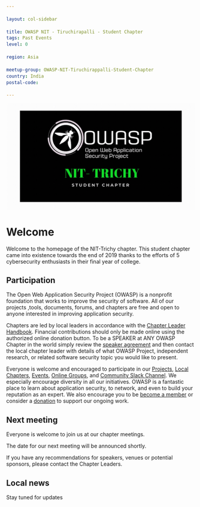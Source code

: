 ```yaml
---

layout: col-sidebar

title: OWASP NIT - Tiruchirapalli - Student Chapter
tags: Past Events
level: 0

region: Asia

meetup-group: OWASP-NIT-Tiruchirappalli-Student-Chapter
country: India
postal-code: 

---
```

<img src="assets/images/logo-main.gif"/>

# Welcome
Welcome to the homepage of the NIT-Trichy chapter. This student chapter came into existence towards the end of 2019 thanks to the efforts of 5 cybersecurity enthusiasts in their final year of college. 

## Participation
The Open Web Application Security Project (OWASP) is a nonprofit foundation that works to improve the security of software. All of our projects ,tools, documents, forums, and chapters are free and open to anyone interested in improving application security. 

Chapters are led by local leaders in accordance with the [Chapter Leader Handbook](/www-policy/rules-of-procedure/chapter-handbook). Financial contributions should only be made online using the authorized online donation button. To be a SPEAKER at ANY OWASP Chapter in the world simply review the [speaker agreement](/www-policy/speaker-agreement) and then contact the local chapter leader with details of what OWASP Project, independent research, or related software security topic you would like to present.

Everyone is welcome and encouraged to participate in our [Projects](/projects), [Local Chapters](/chapters), [Events](/events), [Online Groups](https://groups.google.com/a/owasp.com/), and [Community Slack Channel](https://owasp.slack.com/). We especially encourage diversity in all our initiatives. OWASP is a fantastic place to learn about application security, to network, and even to build your reputation as an expert. We also encourage you to be [become a member](/membership) or consider a [donation](/donate) to support our ongoing work.

## Next meeting
Everyone is welcome to join us at our chapter meetings.

The date for our next meeting will be announced shortly.

If you have any recommendations for speakers, venues or potential sponsors, please contact the Chapter Leaders.

## Local news
Stay tuned for updates





